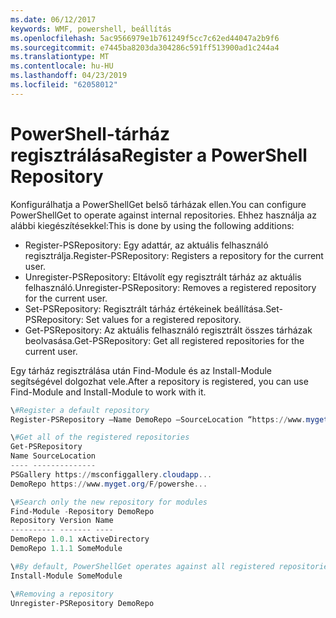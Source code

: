 ```yaml
---
ms.date: 06/12/2017
keywords: WMF, powershell, beállítás
ms.openlocfilehash: 5ac9566979e1b761249f5cc7c62ed44047a2b9f6
ms.sourcegitcommit: e7445ba8203da304286c591ff513900ad1c244a4
ms.translationtype: MT
ms.contentlocale: hu-HU
ms.lasthandoff: 04/23/2019
ms.locfileid: "62058012"
---
```

# <a name="register-a-powershell-repository"></a><span data-ttu-id="629ac-102">PowerShell-tárház regisztrálása</span><span class="sxs-lookup"><span data-stu-id="629ac-102">Register a PowerShell Repository</span></span>
<span data-ttu-id="629ac-103">Konfigurálhatja a PowerShellGet belső tárházak ellen.</span><span class="sxs-lookup"><span data-stu-id="629ac-103">You can configure PowerShellGet to operate against internal repositories.</span></span> <span data-ttu-id="629ac-104">Ehhez használja az alábbi kiegészítésekkel:</span><span class="sxs-lookup"><span data-stu-id="629ac-104">This is done by using the following additions:</span></span>
- <span data-ttu-id="629ac-105">Register-PSRepository: Egy adattár, az aktuális felhasználó regisztrálja.</span><span class="sxs-lookup"><span data-stu-id="629ac-105">Register-PSRepository: Registers a repository for the current user.</span></span>
- <span data-ttu-id="629ac-106">Unregister-PSRepository: Eltávolít egy regisztrált tárház az aktuális felhasználó.</span><span class="sxs-lookup"><span data-stu-id="629ac-106">Unregister-PSRepository: Removes a registered repository for the current user.</span></span>
- <span data-ttu-id="629ac-107">Set-PSRepository: Regisztrált tárház értékeinek beállítása.</span><span class="sxs-lookup"><span data-stu-id="629ac-107">Set-PSRepository: Set values for a registered repository.</span></span>
- <span data-ttu-id="629ac-108">Get-PSRepository: Az aktuális felhasználó regisztrált összes tárházak beolvasása.</span><span class="sxs-lookup"><span data-stu-id="629ac-108">Get-PSRepository: Get all registered repositories for the current user.</span></span>

<span data-ttu-id="629ac-109">Egy tárház regisztrálása után Find-Module és az Install-Module segítségével dolgozhat vele.</span><span class="sxs-lookup"><span data-stu-id="629ac-109">After a repository is registered, you can use Find-Module and Install-Module to work with it.</span></span>

```powershell
\#Register a default repository
Register-PSRepository –Name DemoRepo –SourceLocation “https://www.myget.org/F/powershellgetdemo/api/v2” –PublishLocation “<https://www.myget.org/F/powershellgetdemo/api/v2>/package” –InstallationPolicy –Trusted

\#Get all of the registered repositories
Get-PSRepository
Name SourceLocation
---- --------------
PSGallery https://msconfiggallery.cloudapp...
DemoRepo https://www.myget.org/F/powershe...

\#Search only the new repository for modules
Find-Module -Repository DemoRepo
Repository Version Name
---------- ------- ----
DemoRepo 1.0.1 xActiveDirectory
DemoRepo 1.1.1 SomeModule

\#By default, PowerShellGet operates against all registered repositories when none is specified. In this example, the “SomeModule” module is installed from the DemoRepo.
Install-Module SomeModule

\#Removing a repository
Unregister-PSRepository DemoRepo
```

